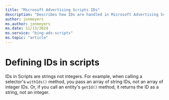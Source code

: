 ```yaml
---
title: "Microsoft Advertising Scripts IDs"
description: "Describes how IDs are handled in Microsoft Advertising Scripts."
author: jonmeyers
ms.author: jonmeyers
ms.date: 11/13/2024
ms.service: "bing-ads-scripts"
ms.topic: "article"
---
```


# Defining IDs in scripts

IDs in Scripts are strings not integers. For example, when calling a selector's `withIds()` method, you pass an array of string IDs, not an array of integer IDs. Or, if you call an entity's `getId()` method, it returns the ID as a string, not an integer.
